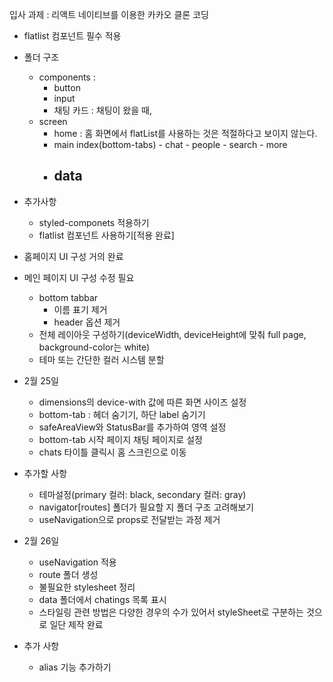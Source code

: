 
입사 과제 : 리액트 네이티브를 이용한 카카오 클론 코딩
- flatlist 컴포넌트 필수 적용

- 폴더 구조
    - components :
        - button
        - input
        - 채팅 카드 : 채팅이 왔을 때,
    - screen
        - home : 홈 화면에서 flatList를 사용하는 것은 적절하다고 보이지 않는다.
        - main
            index(bottom-tabs)
                - chat
                - people
                - search
                - more
        - data
            - 
- 추가사항
    - styled-componets 적용하기
    - flatlist 컴포넌트 사용하기[적용 완료]

- 홈페이지 UI 구성 거의 완료
- 메인 페이지 UI 구성 수정 필요
    - bottom tabbar
        - 이름 표기 제거
        - header 옵션 제거
    - 전체 레이아웃 구성하기(deviceWidth, deviceHeight에 맞춰 full page, background-color는 white)
    - 테마 또는 간단한 컬러 시스템 분할

- 2월 25일
    - dimensions의 device-with 값에 따른 화면 사이즈 설정
    - bottom-tab : 헤더 숨기기, 하단 label 숨기기
    - safeAreaView와 StatusBar를 추가하여 영역 설정
    - bottom-tab 시작 페이지 채팅 페이지로 설정
    - chats 타이틀 클릭시 홈 스크린으로 이동

- 추가할 사항
    - 테마설정(primary 컬러: black, secondary 컬러: gray)
    - navigator[routes] 폴더가 필요할 지 폴더 구조 고려해보기
    - useNavigation으로 props로 전달받는 과정 제거

- 2월 26일
    - useNavigation 적용
    - route 폴더 생성
    - 불필요한 stylesheet 정리
    - data 폴더에서 chatings 목록 표시
    - 스타일링 관련 방법은 다양한 경우의 수가 있어서 styleSheet로 구분하는 것으로 일단 제작 완료


- 추가 사항
    - alias 기능 추가하기